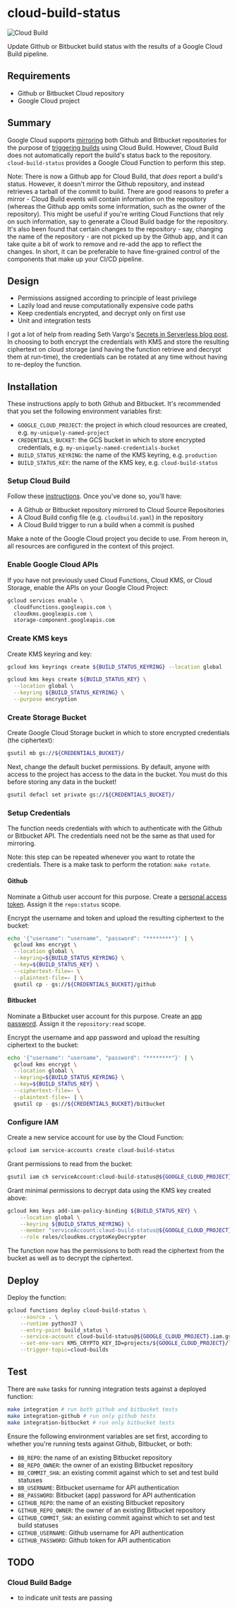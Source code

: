 # cloud-build-status

![Cloud Build](https://storage.googleapis.com/louis-garman-ci-badges/builds/cloud-build-status/branches/master.svg)

Update Github or Bitbucket build status with the results of a Google Cloud Build pipeline.

## Requirements

* Github or Bitbucket Cloud repository
* Google Cloud project

## Summary

Google Cloud supports [mirroring](https://cloud.google.com/source-repositories/docs/mirroring-repositories) both Github and Bitbucket repositories for the purpose of [triggering builds](https://cloud.google.com/cloud-build/docs/running-builds/automate-builds) using Cloud Build. However, Cloud Build does not automatically report the build's status back to the repository. `cloud-build-status` provides a Google Cloud Function to perform this step.

Note: There is now a Github app for Cloud Build, that *does* report a build's status. However, it doesn't mirror the Github repository, and instead retrieves a tarball of the commit to build. There are good reasons to prefer a mirror - Cloud Build events will contain information on the repository (whereas the Github app omits some information, such as the owner of the repository). This might be useful if you're writing Cloud Functions that rely on such information, say to generate a Cloud Build badge for the repository. It's also been found that certain changes to the repository - say, changing the name of the repository - are not picked up by the Github app, and it can take quite a bit of work to remove and re-add the app to reflect the changes. In short, it can be preferable to have fine-grained control of the components that make up your CI/CD pipeline.

## Design

* Permissions assigned according to principle of least privilege
* Lazily load and reuse computationally expensive code paths
* Keep credentials encrypted, and decrypt only on first use
* Unit and integration tests

I got a lot of help from reading Seth Vargo's [Secrets in Serverless blog post](https://www.sethvargo.com/secrets-in-serverless). In choosing to both encrypt the credentials with KMS and store the resulting ciphertext on cloud storage (and having the function retrieve and decrypt them at run-time), the credentials can be rotated at any time without having to re-deploy the function.

## Installation

These instructions apply to both Github and Bitbucket. It's recommended that you set the following environment variables first:

* `GOOGLE_CLOUD_PROJECT`: the project in which cloud resources are created, e.g. `my-uniquely-named-project`
* `CREDENTIALS_BUCKET`: the GCS bucket in which to store encrypted credentials, e.g. `my-uniquely-named-credentials-bucket`
* `BUILD_STATUS_KEYRING`: the name of the KMS keyring, e.g. `production`
* `BUILD_STATUS_KEY`: the name of the KMS key, e.g. `cloud-build-status`

### Setup Cloud Build

Follow these [instructions](https://cloud.google.com/cloud-build/docs/running-builds/automate-builds). Once you've done so, you'll have:

  * A Github or Bitbucket repository mirrored to Cloud Source Repositories
  * A Cloud Build config file (e.g. `cloudbuild.yaml`) in the repository
  * A Cloud Build trigger to run a build when a commit is pushed

Make a note of the Google Cloud project you decide to use. From hereon in, all resources are configured in the context of this project.


### Enable Google Cloud APIs

If you have not previously used Cloud Functions, Cloud KMS, or Cloud Storage, enable the APIs on your Google Cloud Project:

```bash
gcloud services enable \
  cloudfunctions.googleapis.com \
  cloudkms.googleapis.com \
  storage-component.googleapis.com
```

### Create KMS keys

Create KMS keyring and key:

```bash
gcloud kms keyrings create ${BUILD_STATUS_KEYRING} --location global

gcloud kms keys create ${BUILD_STATUS_KEY} \
  --location global \
  --keyring ${BUILD_STATUS_KEYRING} \
  --purpose encryption
```

### Create Storage Bucket

Create Google Cloud Storage bucket in which to store encrypted credentials (the ciphertext):

```bash
gsutil mb gs://${CREDENTIALS_BUCKET}/
```

Next, change the default bucket permissions. By default, anyone with access to the project has access to the data in the bucket. You must do this before storing any data in the bucket!

```bash
gsutil defacl set private gs://${CREDENTIALS_BUCKET}/
```

### Setup Credentials

The function needs credentials with which to authenticate with the Github or Bitbucket API. The credentials need not be the same as that used for mirroring.

Note: this step can be repeated whenever you want to rotate the credentials. There is a make task to perform the rotation: `make rotate`.

#### Github

Nominate a Github user account for this purpose. Create a [personal access token](https://github.com/settings/tokens). Assign it the `repo:status` scope.

Encrypt the username and token and upload the resulting ciphertext to the bucket:

```bash
echo '{"username": "username", "password": "********"}' | \
  gcloud kms encrypt \
  --location global \
  --keyring=${BUILD_STATUS_KEYRING} \
  --key=${BUILD_STATUS_KEY} \
  --ciphertext-file=- \
  --plaintext-file=- | \
  gsutil cp - gs://${CREDENTIALS_BUCKET}/github
```

#### Bitbucket

Nominate a Bitbucket user account for this purpose.  Create an [app password](https://confluence.atlassian.com/bitbucket/app-passwords-828781300.html). Assign it the `repository:read` scope.

Encrypt the username and app password and upload the resulting ciphertext to the bucket:

```bash
echo '{"username": "username", "password": "********"}' | \
  gcloud kms encrypt \
  --location global \
  --keyring=${BUILD_STATUS_KEYRING} \
  --key=${BUILD_STATUS_KEY} \
  --ciphertext-file=- \
  --plaintext-file=- | \
  gsutil cp - gs://${CREDENTIALS_BUCKET}/bitbucket
```

### Configure IAM

Create a new service account for use by the Cloud Function:

```bash
gcloud iam service-accounts create cloud-build-status
```

Grant permissions to read from the bucket:

```bash
gsutil iam ch serviceAccount:cloud-build-status@${GOOGLE_CLOUD_PROJECT}.iam.gserviceaccount.com:legacyBucketReader,legacyObjectReader gs://${CREDENTIALS_BUCKET}
```

Grant minimal permissions to decrypt data using the KMS key created above:

```bash
gcloud kms keys add-iam-policy-binding ${BUILD_STATUS_KEY} \
    --location global \
    --keyring ${BUILD_STATUS_KEYRING} \
    --member "serviceAccount:cloud-build-status@${GOOGLE_CLOUD_PROJECT}.iam.gserviceaccount.com" \
    --role roles/cloudkms.cryptoKeyDecrypter
```

The function now has the permissions to both read the ciphertext from the bucket as well as to decrypt the ciphertext.

## Deploy

Deploy the function:

```bash
gcloud functions deploy cloud-build-status \
    --source . \
    --runtime python37 \
    --entry-point build_status \
    --service-account cloud-build-status@${GOOGLE_CLOUD_PROJECT}.iam.gserviceaccount.com \
    --set-env-vars KMS_CRYPTO_KEY_ID=projects/${GOOGLE_CLOUD_PROJECT}/locations/global/keyRings/${BUILD_STATUS_KEYRING}/cryptoKeys/${BUILD_STATUS_KEY},CREDENTIALS_BUCKET=${CREDENTIALS_BUCKET} \
    --trigger-topic=cloud-builds
```

## Test

There are `make` tasks for running integration tests against a deployed function:

```bash
make integration # run both github and bitbucket tests
make integration-github # run only github tests
make integration-bitbucket # run only bitbucket tests
```

Ensure the following environment variables are set first, according to whether you're running tests against Github, Bitbucket, or both:

* `BB_REPO`: the name of an existing Bitbucket repository
* `BB_REPO_OWNER`: the owner of an existing Bitbucket repository
* `BB_COMMIT_SHA`: an existing commit against which to set and test build statuses
* `BB_USERNAME`: Bitbucket username for API authentication
* `BB_PASSWORD`: Bitbucket (app) password for API authentication
* `GITHUB_REPO`: the name of an existing Bitbucket repository
* `GITHUB_REPO_OWNER`: the owner of an existing Bitbucket repository
* `GITHUB_COMMIT_SHA`: an existing commit against which to set and test build statuses
* `GITHUB_USERNAME`: Github username for API authentication
* `GITHUB_PASSWORD`: Github token for API authentication

## TODO

### Cloud Build Badge

* to indicate unit tests are passing

